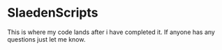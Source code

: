 # SlaedenScripts
This is where my code lands after i have completed it.
If anyone has any questions just let me know.
